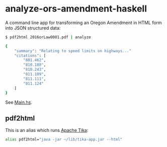 # analyze-ors-amendment-haskell

A command line app for transforming an Oregon Amendment in HTML form into JSON structured data:

```sh
$ pdf2html 2016orLaw0001.pdf | analyze

{
    "summary": "Relating to speed limits on highways..."
    "citations": [
        "801.462",
        "810.180",
        "810.243",
        "811.109",
        "811.111",
        "811.124"
    ]
}
```

See [Main.hs](https://github.com/dogweather/analyze-ors-amendment-haskell/blob/master/analyze/src/Main.hs).

## pdf2html

This is an alias which runs [Apache Tika](https://tika.apache.org/):

```bash
alias pdf2html="java -jar ~/lib/tika-app.jar --html"
```
